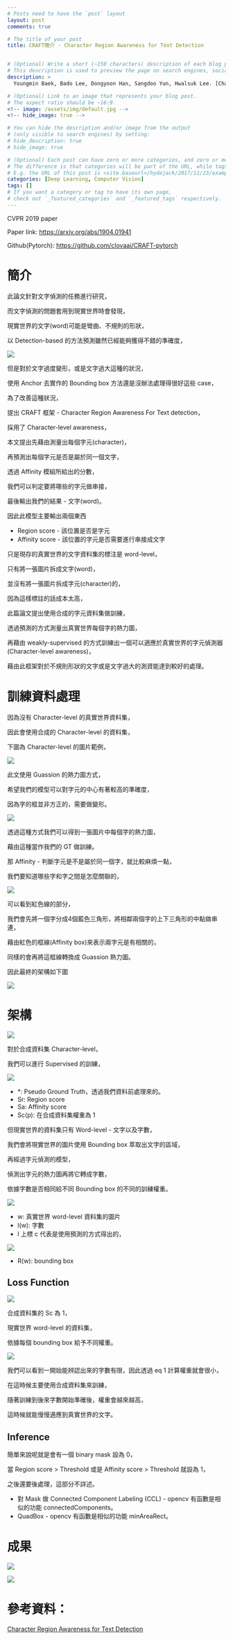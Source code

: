 ```yaml
---
# Posts need to have the `post` layout
layout: post
comments: true

# The title of your post
title: CRAFT簡介 - Character Region Awareness for Text Detection


# (Optional) Write a short (~150 characters) description of each blog post.
# This description is used to preview the page on search engines, social media, etc.
description: >
  Youngmin Baek, Bado Lee, Dongyoon Han, Sangdoo Yun, Hwalsuk Lee. [Character Region Awareness for Text Detection](https://arxiv.org/abs/1904.01941). In CVPR'19.

# (Optional) Link to an image that represents your blog post.
# The aspect ratio should be ~16:9.
<!-- image: /assets/img/default.jpg -->
<!-- hide_image: true -->

# You can hide the description and/or image from the output
# (only visible to search engines) by setting:
# hide_description: true
# hide_image: true

# (Optional) Each post can have zero or more categories, and zero or more tags.
# The difference is that categories will be part of the URL, while tags will not.
# E.g. the URL of this post is <site.baseurl>/hydejack/2017/11/23/example-content/
categories: [Deep Learning, Computer Vision]
tags: []
# If you want a category or tag to have its own page,
# check out `_featured_categories` and `_featured_tags` respectively.
---
```

CVPR 2019 paper

Paper link: https://arxiv.org/abs/1904.01941

Github(Pytorch): https://github.com/clovaai/CRAFT-pytorch

# 簡介

此論文針對文字偵測的任務進行研究，

而文字偵測的問題套用到現實世界時會發現，

現實世界的文字(word)可能是彎曲、不規則的形狀，

以 Detection-based 的方法預測雖然已經能夠獲得不錯的準確度，

![](/assets/img/2019-07-21-Text-Detection-CRAFT/fig1.png)

但是對於文字過度變形，或是文字過大這種的狀況，

使用 Anchor 去實作的 Bounding box 方法還是沒辦法處理得很好這些 case，

為了改善這種狀況，

提出 CRAFT 框架 - Character Region Awareness For Text detection，

採用了 Character-level awareness，

本文提出先藉由測量出每個字元(character)，

再預測出每個字元是否是屬於同一個文字，

透過 Affinity 模組所給出的分數，

我們可以判定要將哪些的字元做串接，

最後輸出我們的結果 - 文字(word)。

因此此模型主要輸出兩個東西
- Region score - 該位置是否是字元
- Affinity score - 該位置的字元是否需要進行串接成文字

只是現存的真實世界的文字資料集的標注是 word-level，

只有將一張圖片拆成文字(word)，

並沒有將一張圖片拆成字元(character)的，

因為這樣標註的話成本太高，

此篇論文提出使用合成的字元資料集做訓練，

透過預測的方式測量出真實世界每個字的熱力圖，

再藉由 weakly-supervised 的方式訓練出一個可以適應於真實世界的字元偵測器(Character-level awareness)，

藉由此框架對於不規則形狀的文字或是文字過大的測資能達到較好的處理。

# 訓練資料處理

因為沒有 Character-level 的真實世界資料集，

因此會使用合成的 Character-level 的資料集，

下圖為 Character-level 的圖片範例，

![](/assets/img/2019-07-21-Text-Detection-CRAFT/character_box.png)

此文使用 Guassion 的熱力圖方式，

希望我們的模型可以對字元的中心有著較高的準確度，

因為字的框並非方正的，需要做變形。

![](/assets/img/2019-07-21-Text-Detection-CRAFT/score_generation.png)

透過這種方式我們可以得到一張圖片中每個字的熱力圖，

藉由這種當作我們的 GT 做訓練。

那 Affinity - 判斷字元是不是屬於同一個字，就比較麻煩一點，

我們要知道哪些字和字之間是怎麼關聯的，

![](/assets/img/2019-07-21-Text-Detection-CRAFT/affinity_box.png)

可以看到紅色線的部分，

我們會先將一個字分成4個藍色三角形，將相鄰兩個字的上下三角形的中點做串連，

藉由紅色的框線(Affinity box)來表示兩字元是有相關的，

同樣的會再將這框線轉換成 Guassion 熱力圖。

因此最終的架構如下圖

![](/assets/img/2019-07-21-Text-Detection-CRAFT/fig3.png)

# 架構

![](/assets/img/2019-07-21-Text-Detection-CRAFT/fig4.png)

對於合成資料集 Character-level，

我們可以進行 Supervised 的訓練，

![](/assets/img/2019-07-21-Text-Detection-CRAFT/eq3.png)
- *: Pseudo Ground Truth，透過我們資料前處理來的。
- Sr: Region score
- Sa: Affinity score
- Sc(p): 在合成資料集權重為 1

但現實世界的資料集只有 Word-level - 文字以及字數，

我們會將現實世界的圖片使用 Bounding box 萃取出文字的區域，

再經過字元偵測的模型，

偵測出字元的熱力圖再將它轉成字數，

依據字數是否相同給不同 Bounding box 的不同的訓練權重。

![](/assets/img/2019-07-21-Text-Detection-CRAFT/eq1.png)
- w: 真實世界 word-level 資料集的圖片
- l(w): 字數
- l 上標 c 代表是使用預測的方式得出的，

![](/assets/img/2019-07-21-Text-Detection-CRAFT/eq2.png)
- R(w): bounding box

## Loss Function

![](/assets/img/2019-07-21-Text-Detection-CRAFT/eq3.png)

合成資料集的 Sc 為 1，

現實世界 word-level 的資料集，

依據每個 bounding box 給予不同權重。

![](/assets/img/2019-07-21-Text-Detection-CRAFT/fig5.png)

我們可以看到一開始能辨認出來的字數有限，因此透過 eq 1 計算權重就會很小，

在這時候主要使用合成資料集來訓練，

隨著訓練到後來字數開始準確後，權重會越來越高，

這時候就能慢慢適應到真實世界的文字。

## Inference

簡單來說呢就是會有一個 binary mask 設為 0，

當 Region score > Threshold 或是 Affinity score > Threshold 就設為 1，

之後還要後處理，這部分不詳述。

- 對 Mask 做 Connected Component Labeling (CCL) - opencv 有函數是相似的功能 connectedComponents。
- QuadBox - opencv 有函數是相似的功能 minAreaRect。

# 成果

![](/assets/img/2019-07-21-Text-Detection-CRAFT/table1.png)

![](/assets/img/2019-07-21-Text-Detection-CRAFT/fig8.png)


# 參考資料：

[Character Region Awareness for Text Detection]

[Character Region Awareness for Text Detection]:https://arxiv.org/abs/1904.01941

